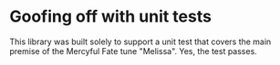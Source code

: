 Goofing off with unit tests
===========================

This library was built solely to support a unit test that covers the main
premise of the Mercyful Fate tune "Melissa".  Yes, the test passes.
